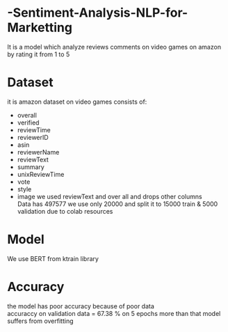 # -Sentiment-Analysis-NLP-for-Marketting

It is a model which analyze reviews comments on video games on amazon by rating it from 1 to 5

# Dataset
it is amazon dataset on video games consists of:
- overall	
- verified	
- reviewTime	
- reviewerID	
- asin	
- reviewerName	
- reviewText	
- summary	
- unixReviewTime	
- vote	
- style	
- image
we used reviewText and over all and drops other columns\
Data has 497577 we use only 20000 and split it to 15000 train & 5000 validation due to colab resources

# Model
We use BERT from ktrain library 

# Accuracy
the model has poor accuracy because of poor data\
accuraccy on validation data = 67.38 % on 5 epochs more than that model suffers from overfitting
